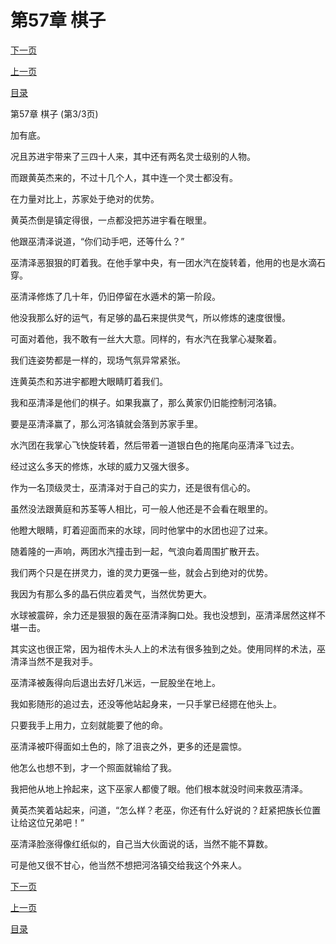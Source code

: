 <h1>第57章   棋子</h1>
            <div><p><a href="./0171_%E7%AC%AC58%E7%AB%A0_%E4%B9%8C%E9%BE%99%E9%BC%8E.md">下一页</a></p><p><a href="./0169_%E7%AC%AC57%E7%AB%A0_%E6%A3%8B%E5%AD%90.md">上一页</a></p><p><a href="../">目录</a></p></div>
            <div><p>第57章   棋子 (第3/3页)</p><p>加有底。</p><p>况且苏进宇带来了三四十人来，其中还有两名灵士级别的人物。</p><p>而跟黄英杰来的，不过十几个人，其中连一个灵士都没有。</p><p>在力量对比上，苏家处于绝对的优势。</p><p>黄英杰倒是镇定得很，一点都没把苏进宇看在眼里。</p><p>他跟巫清泽说道，“你们动手吧，还等什么？”</p><p>巫清泽恶狠狠的盯着我。在他手掌中央，有一团水汽在旋转着，他用的也是水滴石穿。</p><p>巫清泽修炼了几十年，仍旧停留在水遁术的第一阶段。</p><p>他没我那么好的运气，有足够的晶石来提供灵气，所以修炼的速度很慢。</p><p>可面对着他，我不敢有一丝大大意。同样的，有水汽在我掌心凝聚着。</p><p>我们连姿势都是一样的，现场气氛异常紧张。</p><p>连黄英杰和苏进宇都瞪大眼睛盯着我们。</p><p>我和巫清泽是他们的棋子。如果我赢了，那么黄家仍旧能控制河洛镇。</p><p>要是巫清泽赢了，那么河洛镇就会落到苏家手里。</p><p>水汽团在我掌心飞快旋转着，然后带着一道银白色的拖尾向巫清泽飞过去。</p><p>经过这么多天的修炼，水球的威力又强大很多。</p><p>作为一名顶级灵士，巫清泽对于自己的实力，还是很有信心的。</p><p>虽然没法跟黄庭和苏荃等人相比，可一般人他还是不会看在眼里的。</p><p>他瞪大眼睛，盯着迎面而来的水球，同时他掌中的水团也迎了过来。</p><p>随着隆的一声响，两团水汽撞击到一起，气浪向着周围扩散开去。</p><p>我们两个只是在拼灵力，谁的灵力更强一些，就会占到绝对的优势。</p><p>我因为有那么多的晶石供应着灵气，当然优势更大。</p><p>水球被震碎，余力还是狠狠的轰在巫清泽胸口处。我也没想到，巫清泽居然这样不堪一击。</p><p>其实这也很正常，因为祖传木头人上的术法有很多独到之处。使用同样的术法，巫清泽当然不是我对手。</p><p>巫清泽被轰得向后退出去好几米远，一屁股坐在地上。</p><p>我如影随形的追过去，还没等他站起身来，一只手掌已经摁在他头上。</p><p>只要我手上用力，立刻就能要了他的命。</p><p>巫清泽被吓得面如土色的，除了沮丧之外，更多的还是震惊。</p><p>他怎么也想不到，才一个照面就输给了我。</p><p>我把他从地上拎起来，这下巫家人都傻了眼。他们根本就没时间来救巫清泽。</p><p>黄英杰笑着站起来，问道，“怎么样？老巫，你还有什么好说的？赶紧把族长位置让给这位兄弟吧！”</p><p>巫清泽脸涨得像红纸似的，自己当大伙面说的话，当然不能不算数。</p><p>可是他又很不甘心，他当然不想把河洛镇交给我这个外来人。</p></div>
            <div><p><a href="./0171_%E7%AC%AC58%E7%AB%A0_%E4%B9%8C%E9%BE%99%E9%BC%8E.md">下一页</a></p><p><a href="./0169_%E7%AC%AC57%E7%AB%A0_%E6%A3%8B%E5%AD%90.md">上一页</a></p><p><a href="../">目录</a></p></div>